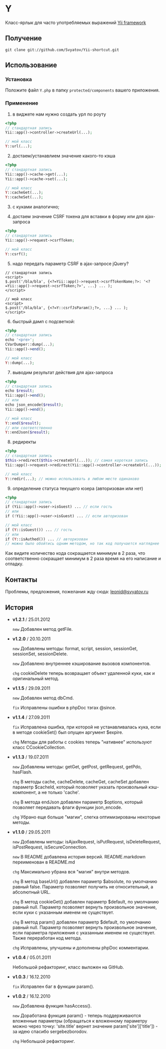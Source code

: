 # Y

Класс-ярлык для часто употребляемых выражений [Yii framework](http://www.yiiframework.com)


## Получение

`git clone git://github.com/Svyatov/Yii-shortcut.git`


## Использование

### Установка

Положите файл `Y.php` в папку `protected/components` вашего приложения.


### Применение

1) в виджете нам нужно создать урл по роуту

```php
<?php
// стандартная запись
Yii::app()->controller->createUrl(...);

// мой класс
Y::url(...);
```

2) достаем/устанавлием значение какого-то кэша

```php
<?php
// стандартная запись
Yii::app()->cache->get(...);
Yii::app()->cache->set(...);

// мой класс
Y::cacheGet(...);
Y::cacheSet(...);
```

3) с куками аналогично;

4) достаем значение CSRF токена для вставки в форму или для ajax-запроса

```php
<?php
// стандартная запись
Yii::app()->request->csrfToken;

// мой класс
Y::csrf();
```

5) надо передать параметр CSRF в ajax-запросе jQuery?

```phtml
// стандартная запись
<script>
$.post('/bla/bla', {<?=Yii::app()->request->csrfTokenName;?>: '<?=Yii::app()->request->csrfToken;?>', ...} ... );
</script>

// мой класс
<script>
$.post('/bla/bla', {<?=Y::csrfJsParam();?>, ...} ... );
</script>
```

6) быстрый дамп с подсветкой:

```php
<?php
// стандартная запись
echo '<pre>';
CVarDumper::dump(...);
Yii::app()->end();

// мой класс
Y::dump(...);
```

7) выводим результат действия для ajax-запроса

```php
<?php
// стандартная запись
echo $result;
Yii::app()->end();
// или
echo json_encode($result);
Yii::app()->end();

// мой класс
Y::end($result);
// или соответственно
Y::endJson($result);
```

8) редиректы

```php
<?php
// стандартная запись
$this->redirect($this->createUrl(...)); // самая короткая запись
Yii::app()->request->redirect(Yii::app()->controller->createUrl(...)); // а это для компонента, например

// мой класс
Y::redir(...); // можно использовать в любом месте одинаково
```

9) определение статуса текущего юзера (авторизован или нет)

```php
<?php
// стандартная запись
if (Yii::app()->user->isGuest) ... // если гость
// или
if (!Yii::app()->user->isGuest) ... // если авторизован

// мой класс
if (Y::isGuest()) ... // гость
// или
if (Y::isAuthed()) ... // авторизован
// можно было обойтись одним методом, но так код получается нагляднее
```

Как видите количество кода сокращается минимум в 2 раза, что соответственно сокращает минимум в 2 раза время на его написание и отладку.


## Контакты

Проблемы, предложения, пожелания жду сюда: [leonid@svyatov.ru](mailto:leonid@svyatov.ru)


## История

* **v1.2.1** / 25.01.2012

    `new` Добавлен метод getFile.

* **v1.2.0** / 20.10.2011

    `new` Добавлены методы: format, script, session, sessionGet, sessionSet, sessionDelete.

    `new` Добавлено внутреннее кэширование вызовов компонентов.

    `chg` cookieDelete теперь возвращает объект удаленной куки, как и оригинальный метод.

* **v1.1.5** / 29.09.2011

    `new` Добавлен метод dbCmd.

    `fix` Исправлены ошибки в phpDoc тэгах @since.

* **v1.1.4** / 27.09.2011

    `fix` Исправлена ошибка, при которой не устанавливалась кука, если в методе cookieSet() был опущен аргумент $expire.

    `chg` Методы для работы с cookies теперь "нативнее" используют класс CCookieCollection.

* **v1.1.3** / 19.07.2011

    `new` Добавлены методы: getGet, getPost, getRequest, getPdo, hasFlash.

    `chg` В методы cache, cacheDelete, cacheGet, cacheSet добавлен параметр $cacheId, который позволяет указать произвольный кэш-компонент, а не только 'cache'.

    `chg` В метода endJson добавлен параметр $options, который позволяет передавать флаги функции json_encode.

    `chg` Убрано еще больше "магии", слегка оптимизированы некоторые методы.

* **v1.1.0** / 29.05.2011

    `new` Добавлены методы: isAjaxRequest, isPutRequest, isDeleteRequest, isPostRequest, isSecureConnection.

    `new` В README добавлена история версий. README.markdown переименован в README.md

    `chg` Максимально убрана вся "магия" внутри методов.

    `chg` В метод baseUrl() добавлен параметр $absolute, по умолчанию равный false. Параметр позволяет получить не относительный, а абсолютный URL.

    `chg` В метод cookieGet() добавлен параметр $default, по умолчанию равный null. Параметр позволяет вернуть произвольное значение, если куки с указанным именем не существует.

    `chg` В метод param() добавлен параметр $default, по умолчанию равный null. Параметр позволяет вернуть произвольное значение, если параметра приложения с указанным именем не существует. Также переработан код метода.

    `chg` Исправлены, улучшены и дополнены phpDoc комментарии.

* **v1.0.4** / 05.01.2011

    Небольшой рефакторинг, класс выложен на GitHub.

* **v1.0.3** / 16.12.2010

    `fix` Исправлен баг в функции param().

* **v1.0.2** / 16.12.2010

    `new` Добавлена функция hasAccess().

    `new` Доработана функция param() - теперь поддерживаются вложенные параметры (обращаться к вложенному параметру можно через точку: 'site.title' вернет значение param['site']['title']) - за идею спасибо sergebezborodov.

    `chg` Небольшой рефакторинг.